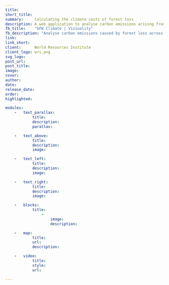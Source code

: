 ```yaml
---
title:       
short_title: 
summary:     Calculating the climate costs of forest loss
description: A web application to analyse carbon emissions arising from forest loss, created with the World Resources Institute and the Global Forest Watch team
fb_title:    "GFW Climate | Vizzuality"
fb_description: "Analyse carbon emissions caused by forest loss across the world"
link:        
link_short:  
client:      World Resources Institute
client_logo: wri.png
svg_logo:    
post_url:    
post_title:  
image:       
cover:       
author:      
date:        
release_date: 
order:       
highlighted: 

modules:
	- 	text_parallax:
			title:
			description:
			parallax:

	- 	text_above:
			title:
			description:
			image:

	- 	text_left:
			title:
			description:
			image:

	- 	text_right:
			title:
			description:
			image:

	- 	blocks:
			title:
				- 
					image:
					description:

	- 	map:
			title:
			url:
			description:

	- 	video:
			title:
			style:
			url:

---
```


